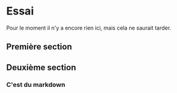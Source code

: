 # Essai

Pour le moment il n'y a encore rien ici, mais cela ne saurait tarder.

## Première section

## Deuxième section

### C'est du markdown
